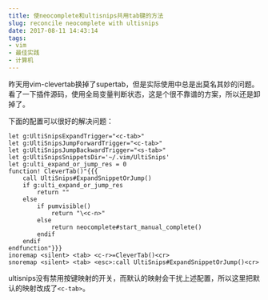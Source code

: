 ```yaml
---
title: 使neocomplete和ultisnips共用tab键的方法
slug: reconcile neocomplete with ultisnips
date: 2017-08-11 14:43:14
tags:
- vim
- 最佳实践
- 计算机
---
```


昨天用vim-clevertab换掉了supertab，但是实际使用中总是出莫名其妙的问题。看了一下插件源码，使用全局变量判断状态，这是个很不靠谱的方案，所以还是卸掉了。

下面的配置可以很好的解决问题：

```vim
let g:UltiSnipsExpandTrigger="<c-tab>"
let g:UltiSnipsJumpForwardTrigger="<c-tab>"
let g:UltiSnipsJumpBackwardTrigger="<s-tab>"
let g:UltiSnipsSnippetsDir='~/.vim/UltiSnips'
let g:ulti_expand_or_jump_res = 0
function! CleverTab()"{{{
    call UltiSnips#ExpandSnippetOrJump()
    if g:ulti_expand_or_jump_res
        return ""
    else
        if pumvisible()
            return "\<c-n>"
        else
            return neocomplete#start_manual_complete()
        endif
    endif
endfunction"}}}
inoremap <silent> <tab> <c-r>=CleverTab()<cr>
snoremap <silent> <tab> <esc>:call UltiSnips#ExpandSnippetOrJump()<cr>
```

ultisnips没有禁用按键映射的开关，而默认的映射会干扰上述配置，所以这里把默认的映射改成了`<c-tab>`。

